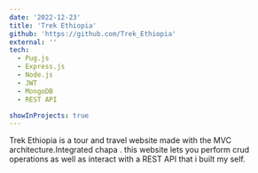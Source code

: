 ```yaml
---
date: '2022-12-23'
title: 'Trek Ethiopia'
github: 'https://github.com/Trek_Ethiopia'
external: ''
tech:
  - Pug.js
  - Express.js
  - Node.js
  - JWT
  - MongoDB
  - REST API

showInProjects: true
---
```


Trek Ethiopia is a tour and travel website made with the MVC architecture.Integrated chapa . this website lets you perform crud operations as well as interact with a REST API that i built my self.
